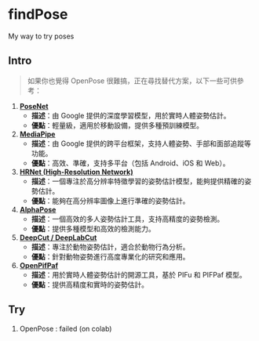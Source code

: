 # findPose
My way to try poses

## Intro
> 如果你也覺得 OpenPose 很難搞，正在尋找替代方案，以下一些可供參考：

1. **[PoseNet](https://github.com/tensorflow/tfjs-models/tree/master/posenet)**
   - **描述**：由 Google 提供的深度學習模型，用於實時人體姿勢估計。
   - **優點**：輕量級，適用於移動設備，提供多種預訓練模型。
2. **[MediaPipe](https://github.com/google/mediapipe)**
   - **描述**：由 Google 提供的跨平台框架，支持人體姿勢、手部和面部追蹤等功能。
   - **優點**：高效、準確，支持多平台（包括 Android、iOS 和 Web）。
3. **[HRNet (High-Resolution Network)](https://github.com/HRNet)**
   - **描述**：一個專注於高分辨率特徵學習的姿勢估計模型，能夠提供精確的姿勢估計。
   - **優點**：能夠在高分辨率圖像上進行準確的姿勢估計。
4. **[AlphaPose](https://github.com/MVIG-SJTU/AlphaPose)**
   - **描述**：一個高效的多人姿勢估計工具，支持高精度的姿勢檢測。
   - **優點**：提供多種模型和高效的檢測能力。
5. **[DeepCut / DeepLabCut](https://github.com/DeepLabCut/DeepLabCut)**
   - **描述**：專注於動物姿勢估計，適合於動物行為分析。
   - **優點**：針對動物姿勢進行高度專業化的研究和應用。
6. **[OpenPifPaf](https://github.com/vita-epfl/openpifpaf)**
   - **描述**：用於實時人體姿勢估計的開源工具，基於 PIFu 和 PIFPaf 模型。
   - **優點**：提供高精度和實時的姿勢估計。

## Try
1. OpenPose : failed (on colab)
